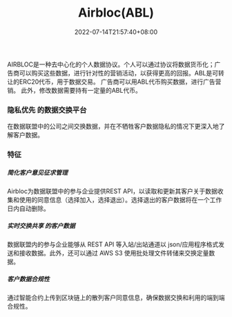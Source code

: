 ﻿---
weight: 
title: "Airbloc(ABL)"
description: "AIRBLOC是一种去中心化的个人数据协议"
date: 2022-07-14T21:57:40+08:00
lastmod: 2022-07-14T16:45:40+08:00
draft: false
authors: ["MineW"]
featuredImage: "airblocabl.webp"
link: "https://www.airbloc.org/"
tags: ["数字代币","Airbloc(ABL)"]
categories: ["navigation"]
navigation: ["数字代币"]
lightgallery: true
toc: true
pinned: false
recommend: false
recommend1: false
---
AIRBLOC是一种去中心化的个人数据协议。个人可以通过协议将数据货币化；广告商可以购买这些数据，进行针对性的营销活动，以获得更高的回报。ABL是可转让的ERC20代币，用于数据交易。 广告商可以用ABL代币购买数据，进行广告营销。 此外，修改数据需要持有一定量的ABL代币。

### 隐私优先 的数据交换平台

在数据联盟中的公司之间交换数据，并在不牺牲客户数据隐私的情况下更深入地了解客户数据。

### 特征

##### 简化客户意见征求管理

Airbloc为数据联盟中的参与企业提供REST API，以读取和更新其客户关于数据收集和使用的同意信息（选择加入，选择退出）。选择退出的客户数据将在一个工作日内自动删除。

##### 实时交换共享 的客户数据

数据联盟内的参与企业能够从 REST API 等入站/出站通道以 json/应用程序格式发送和接收数据。此外，还可以通过 AWS S3 使用批处理文件转储来交换定量数据。

##### 客户数据合规性

通过智能合约上传到区块链上的散列客户同意信息，确保数据交换和利用的端到端合规性。